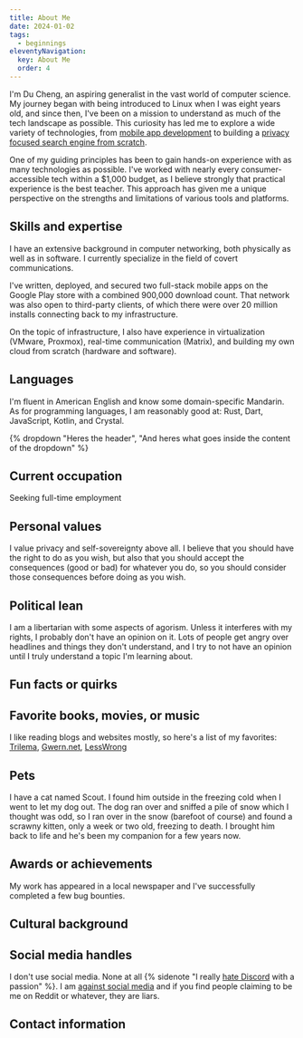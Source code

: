 ```yaml
---
title: About Me
date: 2024-01-02
tags:
  - beginnings
eleventyNavigation:
  key: About Me
  order: 4
---
```

I'm Du Cheng, an aspiring generalist in the vast world of computer science. My journey began with being introduced to Linux when I was eight years old, and since then, I've been on a mission to understand as much of the tech landscape as possible. This curiosity has led me to explore a wide variety of technologies, from [mobile app development](/archive/2024/my-programming-journey/) to building a [privacy focused search engine from scratch](/archive/2024/building-a-search-engine).

One of my guiding principles has been to gain hands-on experience with as many technologies as possible. I've worked with nearly every consumer-accessible tech within a $1,000 budget, as I believe strongly that practical experience is the best teacher. This approach has given me a unique perspective on the strengths and limitations of various tools and platforms.

## Skills and expertise
I have an extensive background in computer networking, both physically as well as in software. I currently specialize in the field of covert communications.

I've written, deployed, and secured two full-stack mobile apps on the Google Play store with a combined 900,000 download count. That network was also open to third-party clients, of which there were over 20 million installs connecting back to my infrastructure.

On the topic of infrastructure, I also have experience in virtualization (VMware, Proxmox), real-time communication (Matrix), and building my own cloud from scratch (hardware and software).

## Languages
I'm fluent in American English and know some domain-specific Mandarin.
<br>As for programming languages, I am reasonably good at: Rust, Dart, JavaScript, Kotlin, and Crystal.

{% dropdown "Heres the header", "And heres what goes inside the content of the dropdown" %}

## Current occupation
Seeking full-time employment

## Personal values
I value privacy and self-sovereignty above all. I believe that you should have the right to do as you wish, but also that you should accept the consequences (good or bad) for whatever you do, so you should consider those consequences before doing as you wish.

## Political lean
I am a libertarian with some aspects of agorism. Unless it interferes with my rights, I probably don't have an opinion on it. Lots of people get angry over headlines and things they don't understand, and I try to not have an opinion until I truly understand a topic I'm learning about.

## Fun facts or quirks

## Favorite books, movies, or music
I like reading blogs and websites mostly, so here's a list of my favorites: [Trilema](https://trilema.com), [Gwern.net](https://gwern.net), [LessWrong](https://lesswrong.com)

## Pets
I have a cat named Scout. I found him outside in the freezing cold when I went to let my dog out. The dog ran over and sniffed a pile of snow which I thought was odd, so I ran over in the snow (barefoot of course) and found a scrawny kitten, only a week or two old, freezing to death. I brought him back to life and he's been my companion for a few years now.

## Awards or achievements
My work has appeared in a local newspaper and I've successfully completed a few bug bounties.

## Cultural background

## Social media handles
I don't use social media. None at all {% sidenote "I really [hate Discord](/archive/2024/the-tragedy-of-discord) with a passion" %}. I am [against social media](/archive/2024/against-social-media) and if you find people claiming to be me on Reddit or whatever, they are liars.

## Contact information
